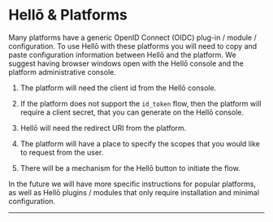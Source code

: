 # Hellō & Platforms

Many platforms have a generic OpenID Connect (OIDC) plug-in / module / configuration. To use Hellō with these platforms you will need to copy and paste configuration information between Hellō and the platform. We suggest having browser windows open with the Hellō console and the platform administrative console.

1. The platform will need the client id from the Hellō console.

2. If the platform does not support the `id_token` flow, then the platform will require a client secret, that you can generate on the Hellō console.

3. Hellō will need the redirect URI from the platform.

4. The platform will have a place to specify the scopes that you would like to request from the user.

5. There will be a mechanism for the Hellō button to initiate the flow.

In the future we will have more specific instructions for popular platforms, as well as Hellō plugins / modules that only require installation and minimal configuration.

---
